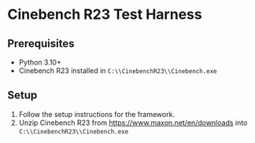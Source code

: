 # Cinebench R23 Test Harness

## Prerequisites

- Python 3.10+
- Cinebench R23 installed in `C:\\CinebenchR23\\Cinebench.exe`

## Setup

  1. Follow the setup instructions for the framework.
  2. Unzip Cinebench R23 from https://www.maxon.net/en/downloads into `C:\\CinebenchR23\\Cinebench.exe`
